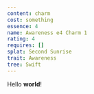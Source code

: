```yaml
---
content: charm
cost: something
essence: 4
name: Awareness e4 Charm 1
rating: 4
requires: []
splat: Second Sunrise
trait: Awareness
tree: Swift
---
```


Hello **world**!
